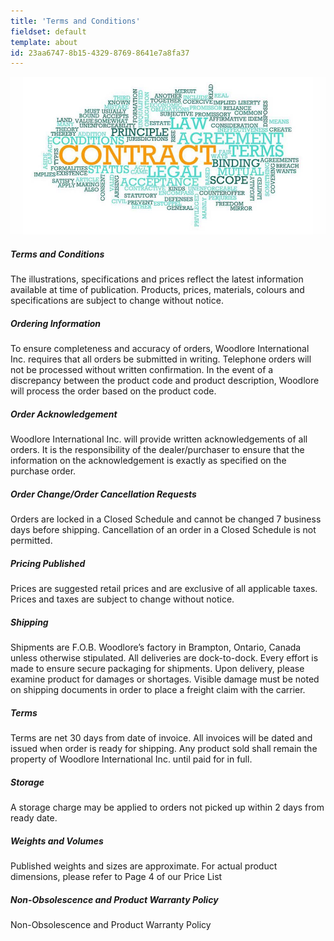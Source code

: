 ```yaml
---
title: 'Terms and Conditions'
fieldset: default
template: about
id: 23aa6747-8b15-4329-8769-8641e7a8fa37
---
```

<div class="block">
    <div class="row">
        <div class="col">
            <img src="/assets/images/terms-and-conditions-page/terms-and-conditions.jpg" class="large-image">
        </div>
    </div>
</div>
<div class="block">
    <h5 class="orange bold">Terms and Conditions</h5>
    <p>The illustrations, specifications and prices reflect the latest information available at time of publication. Products, prices, materials, colours and specifications are subject to change without notice.</p>
</div>

<div class="block">
    <h5 class="orange bold">Ordering Information</h5>
    <p>To ensure completeness and accuracy of orders, Woodlore International Inc. requires that all orders be submitted in writing. Telephone orders will not be processed without written confirmation. In the event of a discrepancy between the product code and product description, Woodlore will process the order based on the product code.</p>
</div>

<div class="block">
    <h5 class="orange bold">Order Acknowledgement</h5>
    <p>Woodlore International Inc. will provide written acknowledgements of all orders. It is the responsibility of the dealer/purchaser to ensure that the information on the acknowledgement is exactly as specified on the purchase order.</p>
</div>

<div class="block">
    <h5 class="orange bold">Order Change/Order Cancellation Requests</h5>
    <p>Orders are locked in a Closed Schedule and cannot be changed 7 business days before shipping. Cancellation of an order in a Closed Schedule is not permitted.</p>
</div>



<div class="block">
    <h5 class="orange bold">Pricing Published</h5>
    <p>Prices are suggested retail prices and are exclusive of all applicable taxes. Prices and taxes are subject to change without notice.</p>
</div>

<div class="block">
    <h5 class="orange bold">Shipping</h5>
    <p>Shipments are F.O.B. Woodlore’s factory in Brampton, Ontario, Canada unless otherwise stipulated. All deliveries are dock-to-dock. Every effort is made to ensure secure packaging for shipments. Upon delivery, please examine product for damages or shortages. Visible damage must be noted on shipping documents in order to place a freight claim with the carrier.</p>
</div>


<div class="block">
    <h5 class="orange bold">Terms</h5>
    <p>Terms are net 30 days from date of invoice. All invoices will be dated and issued when order is ready for shipping. Any product sold shall remain the property of Woodlore International Inc. until paid for in full.</p>
</div>

<div class="block">
    <h5 class="orange bold">Storage</h5>
    <p>A storage charge may be applied to orders not picked up within 2 days from ready date.</p>
</div>

<div class="block">
    <h5 class="orange bold">Weights and Volumes</h5>
    <p>Published weights and sizes are approximate. For actual product dimensions, please refer to Page 4 of our Price List</p>
</div>

<div class="block">
    <h5 class="orange bold">Non-Obsolescence and Product Warranty Policy</h5>
    <p>Non-Obsolescence and Product Warranty Policy</p>
</div>
